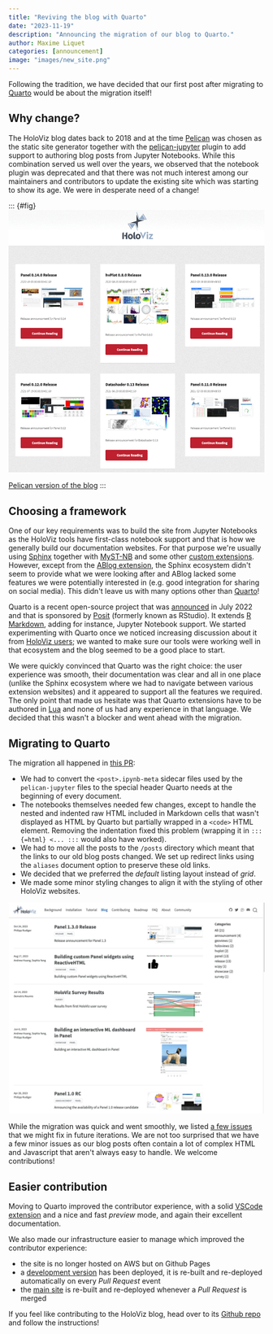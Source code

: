 ```yaml
---
title: "Reviving the blog with Quarto"
date: "2023-11-19"
description: "Announcing the migration of our blog to Quarto."
author: Maxime Liquet
categories: [announcement]
image: "images/new_site.png"
---
```


Following the tradition, we have decided that our first post after migrating to [Quarto](https://quarto.org/) would be about the migration itself!


## Why change?

The HoloViz blog dates back to 2018 and at the time [Pelican](https://getpelican.com/) was chosen as the static site generator together with the [pelican-jupyter](https://github.com/danielfrg/pelican-jupyter) plugin to add support to authoring blog posts from Jupyter Notebooks. While this combination served us well over the years, we observed that the notebook plugin was deprecated and that there was not much interest among our maintainers and contributors to update the existing site which was starting to show its age. We were in desperate need of a change!

::: {#fig}
![](./images/old_site.png)

[Pelican version of the blog](http://web.archive.org/web/20230612061338/https://blog.holoviz.org/)
:::

## Choosing a framework

One of our key requirements was to build the site from Jupyter Notebooks as the HoloViz tools have first-class notebook support and that is how we generally build our documentation websites. For that purpose we're usually using [Sphinx](https://www.sphinx-doc.org/) together with [MyST-NB](https://myst-nb.readthedocs.io/) and some other [custom extensions](https://panel.holoviz.org/how_to/wasm/sphinx.html). However, except from the [ABlog extension](https://ablog.readthedocs.io), the Sphinx ecosystem didn't seem to provide what we were looking after and ABlog lacked some features we were potentially interested in (e.g. good integration for sharing on social media). This didn't leave us with many options other than [Quarto](https://quarto.org/)!

Quarto is a recent open-source project that was [announced](https://posit.co/blog/announcing-quarto-a-new-scientific-and-technical-publishing-system/) in July 2022 and that is sponsored by [Posit](https://posit.co/) (formerly known as RStudio). It extends [R Markdown](https://github.com/rstudio/rmarkdown), adding for instance, Jupyter Notebook support. We started experimenting with Quarto once we noticed increasing discussion about it from [HoloViz users](https://discord.com/channels/1075331058024861767/1088114664229064786/1104048693625229452); we wanted to make sure our tools were working well in that ecosystem and the blog seemed to be a good place to start.

We were quickly convinced that Quarto was the right choice: the user experience was smooth, their documentation was clear and all in one place (unlike the Sphinx ecosystem where we had to navigate between various extension websites) and it appeared to support all the features we required. The only point that made us hesitate was that Quarto extensions have to be authored in [Lua](https://en.wikipedia.org/wiki/Lua_(programming_language)) and none of us had any experience in that language. We decided that this wasn't a blocker and went ahead with the migration.

## Migrating to Quarto

The migration all happened in [this PR](https://github.com/holoviz-dev/blog/pull/27):

- We had to convert the `<post>.ipynb-meta` sidecar files used by the `pelican-jupyter` files to the special header Quarto needs at the beginning of every document.
- The notebooks themselves needed few changes, except to handle the nested and indented raw HTML included in Markdown cells that wasn't displayed as HTML by Quarto but partially wrapped in a `<code>` HTML element. Removing the indentation fixed this problem (wrapping it in `:::{=html} <... :::` would also have worked).
- We had to move all the posts to the `/posts` directory which meant that the links to our old blog posts changed. We set up redirect links using the `aliases` document option to preserve these old links.
- We decided that we preferred the *default* listing layout instead of *grid*.
- We made some minor styling changes to align it with the styling of other HoloViz websites.

![Quarto version of the blog](./images/new_site.png)

While the migration was quick and went smoothly, we listed [a few issues](https://github.com/holoviz-dev/blog/issues/34) that we might fix in future iterations. We are not too surprised that we have a few minor issues as our blog posts often contain a lot of complex HTML and Javascript that aren't always easy to handle. We welcome contributions!

## Easier contribution

Moving to Quarto improved the contributor experience, with a solid [VSCode extension](https://quarto.org/docs/tools/vscode.html) and a nice and fast *preview* mode, and again their excellent documentation.

We also made our infrastructure easier to manage which improved the contributor experience:

- the site is no longer hosted on AWS but on Github Pages
- a [development version](https://holoviz-dev.github.io/blog-dev/) has been deployed, it is re-built and re-deployed automatically on every *Pull Request* event
- the [main site](https://blog.holoviz.org/) is re-built and re-deployed whenever a *Pull Request* is merged

If you feel like contributing to the HoloViz blog, head over to its [Github repo](https://github.com/holoviz-dev/blog) and follow the instructions!
